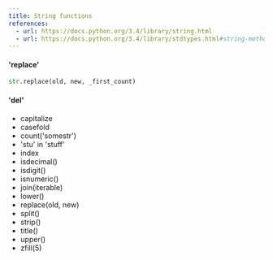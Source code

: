 ```yaml
---
title: String functions
references:
  - url: https://docs.python.org/3.4/library/string.html
  - url: https://docs.python.org/3.4/library/stdtypes.html#string-methods
---
```



#### 'replace'

```py
str.replace(old, new, _first_count)
```


#### 'del'



- capitalize
- casefold
- count('somestr')
- 'stu' in 'stuff'
- index
- isdecimal()
- isdigit()
- isnumeric()
- join(iterable)
- lower()
- replace(old, new)
- split()
- strip()
- title()
- upper()
- zfill(5)


